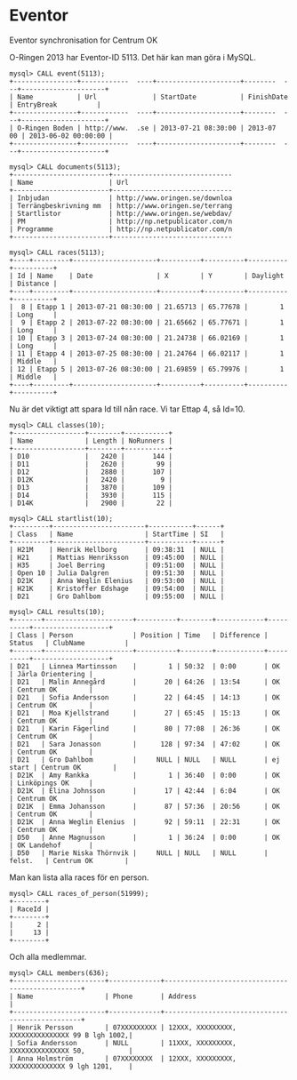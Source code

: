 Eventor
=======

Eventor synchronisation for Centrum OK

O-Ringen 2013 har Eventor-ID 5113. Det här kan man göra i MySQL.

    mysql> CALL event(5113);
    +----------------+------------  ----+---------------------+--------  ---+---------------------+
    | Name           | Url              | StartDate           | FinishDate  | EntryBreak          |
    +----------------+------------  ----+---------------------+--------  ---+---------------------+
    | O-Ringen Boden | http://www.  .se | 2013-07-21 08:30:00 | 2013-07  00 | 2013-06-02 00:00:00 |
    +----------------+------------  ----+---------------------+--------  ---+---------------------+

    mysql> CALL documents(5113);
    +------------------------+------------------------------
    | Name                   | Url
    +------------------------+------------------------------
    | Inbjudan               | http://www.oringen.se/downloa
    | Terrängbeskrivning mm  | http://www.oringen.se/terrang
    | Startlistor            | http://www.oringen.se/webdav/
    | PM                     | http://np.netpublicator.com/n
    | Programme              | http://np.netpublicator.com/n
    +------------------------+------------------------------

    mysql> CALL races(5113);
    +----+---------+---------------------+----------+----------+----------+----------+
    | Id | Name    | Date                | X        | Y        | Daylight | Distance |
    +----+---------+---------------------+----------+----------+----------+----------+
    |  8 | Etapp 1 | 2013-07-21 08:30:00 | 21.65713 | 65.77678 |        1 | Long     |
    |  9 | Etapp 2 | 2013-07-22 08:30:00 | 21.65662 | 65.77671 |        1 | Long     |
    | 10 | Etapp 3 | 2013-07-24 08:30:00 | 21.24738 | 66.02169 |        1 | Long     |
    | 11 | Etapp 4 | 2013-07-25 08:30:00 | 21.24764 | 66.02117 |        1 | Middle   |
    | 12 | Etapp 5 | 2013-07-26 08:30:00 | 21.69859 | 65.79976 |        1 | Middle   |
    +----+---------+---------------------+----------+----------+----------+----------+

Nu är det viktigt att spara Id till nån race. Vi tar Ettap 4, så Id=10.

    mysql> CALL classes(10);
    +------------------+--------+-----------+
    | Name             | Length | NoRunners |
    +------------------+--------+-----------+
    | D10              |   2420 |       144 |
    | D11              |   2620 |        99 |
    | D12              |   2880 |       107 |
    | D12K             |   2420 |         9 |
    | D13              |   3870 |       109 |
    | D14              |   3930 |       115 |
    | D14K             |   2900 |        22 |

    mysql> CALL startlist(10);
    +---------+-----------------------+-----------+------+
    | Class   | Name                  | StartTime | SI   |
    +---------+-----------------------+-----------+------+
    | H21M    | Henrik Hellborg       | 09:38:31  | NULL |
    | H21     | Mattias Henriksson    | 09:45:00  | NULL |
    | H35     | Joel Berring          | 09:51:00  | NULL |
    | Open 10 | Julia Dalgren         | 09:51:30  | NULL |
    | D21K    | Anna Weglin Elenius   | 09:53:00  | NULL |
    | H21K    | Kristoffer Edshage    | 09:54:00  | NULL |
    | D21     | Gro Dahlbom           | 09:55:00  | NULL |

    mysql> CALL results(10);
    +-------+----------------------+----------+--------+------------+----------+-------------------+
    | Class | Person               | Position | Time   | Difference | Status   | ClubName          |
    +-------+----------------------+----------+--------+------------+----------+-------------------+
    | D21   | Linnea Martinsson    |        1 | 50:32  | 0:00       | OK       | Järla Orientering |
    | D21   | Malin Annegård       |       20 | 64:26  | 13:54      | OK       | Centrum OK        |
    | D21   | Sofia Andersson      |       22 | 64:45  | 14:13      | OK       | Centrum OK        |
    | D21   | Moa Kjellstrand      |       27 | 65:45  | 15:13      | OK       | Centrum OK        |
    | D21   | Karin Fägerlind      |       80 | 77:08  | 26:36      | OK       | Centrum OK        |
    | D21   | Sara Jonasson        |      128 | 97:34  | 47:02      | OK       | Centrum OK        |
    | D21   | Gro Dahlbom          |     NULL | NULL   | NULL       | ej start | Centrum OK        |
    | D21K  | Amy Rankka           |        1 | 36:40  | 0:00       | OK       | Linköpings OK     |
    | D21K  | Elina Johnsson       |       17 | 42:44  | 6:04       | OK       | Centrum OK        |
    | D21K  | Emma Johansson       |       87 | 57:36  | 20:56      | OK       | Centrum OK        |
    | D21K  | Anna Weglin Elenius  |       92 | 59:11  | 22:31      | OK       | Centrum OK        |
    | D50   | Anne Magnusson       |        1 | 36:24  | 0:00       | OK       | OK Landehof       |
    | D50   | Marie Niska Thörnvik |     NULL | NULL   | NULL       | felst.   | Centrum OK        |

Man kan lista alla races för en person.

    mysql> CALL races_of_person(51999);
    +--------+
    | RaceId |
    +--------+
    |      2 |
    |     13 |
    +--------+

Och alla medlemmar.

    mysql> CALL members(636);
    +-----------------------+-------------+-------------------------------------------------+
    | Name                  | Phone       | Address                                         |
    +-----------------------+-------------+-------------------------------------------------+
    | Henrik Persson        | 07XXXXXXXXX | 12XXX, XXXXXXXXX, XXXXXXXXXXXXXXX 99 B lgh 1002,|
    | Sofia Andersson       | NULL        | 11XXX, XXXXXXXXX, XXXXXXXXXXXXXXX 50,           |
    | Anna Holmström        | 07XXXXXXXX  | 12XXX, XXXXXXXXX, XXXXXXXXXXXXXX 9 lgh 1201,    |
